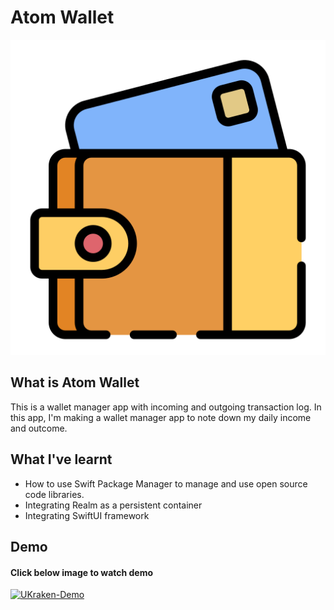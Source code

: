 #  Atom Wallet

![AtomWallet-Logo](Documentation/iOS-AtomWallet.png)

## What is Atom Wallet

This is a wallet manager app with incoming and outgoing transaction log. In this app, I'm making a wallet manager app to note down my daily income and outcome.

## What I've learnt

* How to use Swift Package Manager to manage and use open source code libraries.
* Integrating Realm as a persistent container
* Integrating SwiftUI framework

## Demo

#### Click below image to watch demo
[![UKraken-Demo](https://imgur.com/TWaFWR6.png)](https://youtu.be/GGXC3Vtqumw)
